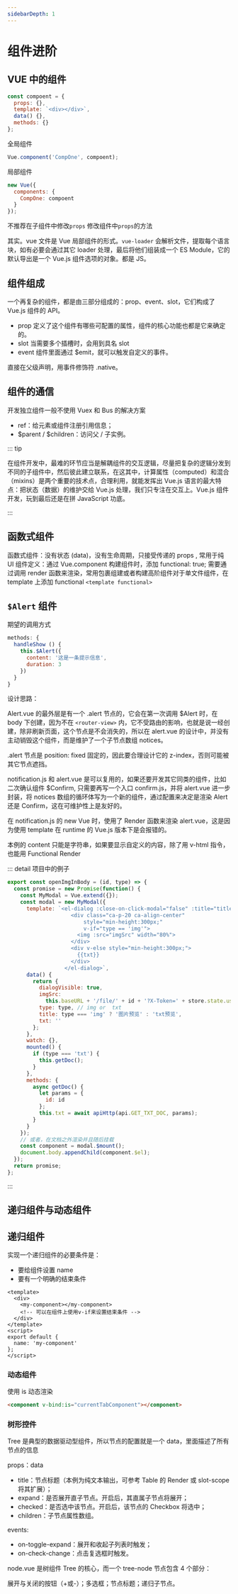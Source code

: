 ```yaml
---
sidebarDepth: 1
---
```


# 组件进阶

## VUE 中的组件

```js
const compoent = {
  props: {},
  template: `<div></div>`,
  data() {},
  methods: {}
};
```

全局组件

```js
Vue.component('CompOne', compoent);
```

局部组件

```js
new Vue({
  components: {
    CompOne: compoent
  }
});
```

不推荐在子组件中修改`props` 修改组件中`props`的方法

其实。vue 文件是 Vue 局部组件的形式。`vue-loader` 会解析文件，提取每个语言块，如有必要会通过其它 loader 处理，最后将他们组装成一个 ES Module，它的默认导出是一个 Vue.js 组件选项的对象。都是 JS。

## 组件组成

一个再复杂的组件，都是由三部分组成的：prop、event、slot，它们构成了 Vue.js 组件的 API。

- prop 定义了这个组件有哪些可配置的属性，组件的核心功能也都是它来确定的。
- slot 当需要多个插槽时，会用到具名 slot
- event 组件里面通过 \$emit，就可以触发自定义的事件。

直接在父级声明，用事件修饰符 .native。

## 组件的通信

开发独立组件一般不使用 Vuex 和 Bus 的解决方案

- ref：给元素或组件注册引用信息；
- $parent / $children：访问父 / 子实例。

::: tip

在组件开发中，最难的环节应当是解耦组件的交互逻辑，尽量把复杂的逻辑分发到不同的子组件中，然后彼此建立联系，在这其中，计算属性（computed）和混合（mixins）是两个重要的技术点，合理利用，就能发挥出 Vue.js 语言的最大特点：把状态（数据）的维护交给 Vue.js 处理，我们只专注在交互上。Vue.js 组件开发，玩到最后还是在拼 JavaScript 功底。

:::

## 函数式组件

函数式组件：没有状态 (data)，没有生命周期，只接受传递的 props , 常用于纯 UI 组件定义：通过 Vue.component 构建组件时，添加 functional: true; 需要通过调用 render 函数来渲染，常用包裹组建或者构建高阶组件对于单文件组件，在 template 上添加 functional `<template functional>`

## `$Alert` 组件

期望的调用方式

```js
methods: {
  handleShow () {
    this.$Alert({
      content: '这是一条提示信息',
      duration: 3
    })
  }
}
```

设计思路：

Alert.vue 的最外层是有一个 .alert 节点的，它会在第一次调用 \$Alert 时，在 body 下创建，因为不在 `<router-view>` 内，它不受路由的影响，也就是说一经创建，除非刷新页面，这个节点是不会消失的，所以在 alert.vue 的设计中，并没有主动销毁这个组件，而是维护了一个子节点数组 notices。

.alert 节点是 position: fixed 固定的，因此要合理设计它的 z-index，否则可能被其它节点遮挡。

notification.js 和 alert.vue 是可以复用的，如果还要开发其它同类的组件，比如二次确认组件 \$Confirm, 只需要再写一个入口 confirm.js，并将 alert.vue 进一步封装，将 notices 数组的循环体写为一个新的组件，通过配置来决定是渲染 Alert 还是 Confirm，这在可维护性上是友好的。

在 notification.js 的 new Vue 时，使用了 Render 函数来渲染 alert.vue，这是因为使用 template 在 runtime 的 Vue.js 版本下是会报错的。

本例的 content 只能是字符串，如果要显示自定义的内容，除了用 v-html 指令，也能用 Functional Render

::: detail 项目中的例子

```js
export const openImgInBody = (id, type) => {
  const promise = new Promise(function() {
    const MyModal = Vue.extend({});
    const modal = new MyModal({
      template: `<el-dialog :close-on-click-modal="false" :title="title" :visible.sync="dialogVisible">
                    <div class="ca-p-20 ca-align-center"
                        style="min-height:300px;"
                        v-if="type == 'img'">
                      <img :src="imgSrc" width="80%">
                    </div>
                    <div v-else style="min-height:300px;">
                      {{txt}}
                    </div>
                  </el-dialog>`,
      data() {
        return {
          dialogVisible: true,
          imgSrc:
            this.baseURL + '/file/' + id + '?X-Token=' + store.state.user.token,
          type: type, // img or  txt
          title: type === 'img' ? '图片预览' : 'txt预览',
          txt: ''
        };
      },
      watch: {},
      mounted() {
        if (type === 'txt') {
          this.getDoc();
        }
      },
      methods: {
        async getDoc() {
          let params = {
            id: id
          };
          this.txt = await apiHttp(api.GET_TXT_DOC, params);
        }
      }
    });
    // 或者，在文档之外渲染并且随后挂载
    const component = modal.$mount();
    document.body.appendChild(component.$el);
  });
  return promise;
};
```

:::

## 递归组件与动态组件

## 递归组件

实现一个递归组件的必要条件是：

- 要给组件设置 name
- 要有一个明确的结束条件

```vue
<template>
  <div>
    <my-component></my-component>
    <!-- 可以在组件上使用v-if来设置结束条件 -->
  </div>
</template>
<script>
export default {
  name: 'my-component'
};
</script>
```

### 动态组件

使用 is 动态渲染

```html
<component v-bind:is="currentTabComponent"></component>
```

### 树形控件

Tree 是典型的数据驱动型组件，所以节点的配置就是一个 data，里面描述了所有节点的信息

props：data

- title：节点标题（本例为纯文本输出，可参考 Table 的 Render 或 slot-scope 将其扩展）；
- expand：是否展开直子节点。开启后，其直属子节点将展开；
- checked：是否选中该节点。开启后，该节点的 Checkbox 将选中；
- children：子节点属性数组。

events:

- on-toggle-expand：展开和收起子列表时触发；
- on-check-change：点击复选框时触发。

node.vue 是树组件 Tree 的核心，而一个 tree-node 节点包含 4 个部分：

展开与关闭的按钮（+或-）；多选框；节点标题；递归子节点。
